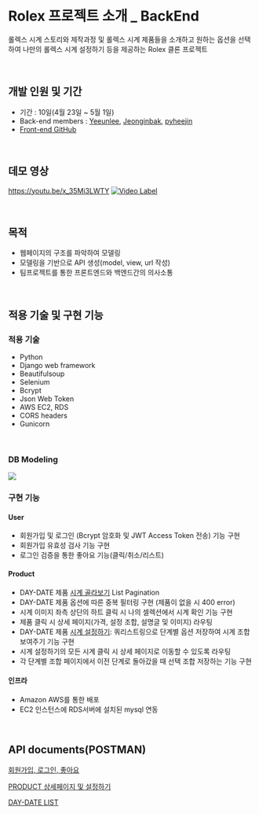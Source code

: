 # Rolex 프로젝트 소개 _ BackEnd

롤렉스 시계 스토리와 제작과정 및 롤렉스 시계 제품들을 소개하고 원하는 옵션을 선택하여 나만의 롤렉스 시계 설정하기 등을 제공하는 Rolex 클론 프로젝트

<br>

## 개발 인원 및  기간

- 기간 : 10일(4월 23일 ~ 5월 1일)
- Back-end members : [Yeeunlee](https://github.com/yenilee), [Jeonginbak](https://github.com/Jeonginbak), [pyheejin](https://github.com/pyheejin)
- [Front-end GitHub](https://github.com/wecode-bootcamp-korea/Rolex-frontend)

<br>

## 데모 영상 
https://youtu.be/x_35Mi3LWTY
[![Video Label](http://thumb1.photo.cloud.naver.com/3472428824864777005?type=m3&setidc=2&filelink=CVUr0j+NNBsJhQFIBHM0t6TZ9NkvivuP4q6x8ZphYyWRtnnvrfGsEH8Izx+J8OKVWjlH1QXI9cH7w2eBKfeoZwc=&authtoken=U5Q3ZGhPLsAKXewz//gpuAI=)](https://youtu.be/x_35Mi3LWTY)

<br>

## 목적
- 웹페이지의 구조를 파악하여 모델링
- 모델링을 기반으로 API 생성(model, view, url 작성)
- 팀프로젝트를 통한 프론트엔드와 백엔드간의 의사소통

<br>

## 적용 기술 및 구현 기능


### 적용 기술

- Python
- Django web framework
- Beautifulsoup
- Selenium
- Bcrypt
- Json Web Token
- AWS EC2, RDS
- CORS headers
- Gunicorn

<br>

### DB Modeling
![](https://images.velog.io/images/jeongin/post/42270f13-dc2a-4989-bea1-974b82cabb0b/image.png)


### 구현 기능

#### User
- 회원가입 및 로그인 (Bcrypt 암호화 및 JWT Access Token 전송) 기능 구현
- 회원가입 유효성 검사 기능 구현
- 로그인 검증을 통한 좋아요 기능(클릭/취소/리스트)



#### Product
- DAY-DATE 제품 [시계 골라보기](https://www.rolex.com/ko/watches/find-rolex.html#p=1) List Pagination 
- DAY-DATE 제품 옵션에 따른 중복 필터링 구현 (제품이 없을 시 400 error)
- 시계 이미지 좌측 상단의 하트 클릭 시 나의 셀렉션에서 시계 확인 기능 구현
- 제품 클릭 시 상세 페이지(가격, 설정 조합, 설명글 및 이미지) 라우팅
- DAY-DATE 제품 [시계 설정하기](https://www.rolex.com/ko/watches/configure.html#/day-date/m228238-0042/model): 쿼리스트링으로 단계별 옵션 저장하여 시계 조합 보여주기 기능 구현
- 시계 설정하기의 모든 시계 클릭 시 상세 페이지로 이동할 수 있도록 라우팅 
- 각 단계별 조합 페이지에서 이전 단계로 돌아갔을 때 선택 조합 저장하는 기능 구현



#### 인프라
- Amazon AWS를 통한 배포
- EC2 인스턴스에 RDS서버에 설치된 mysql 연동

<br>

## API documents(POSTMAN)
[회원가입, 로그인, 좋아요](https://interstellar-sunset-788761.postman.co/collections/7338957-fceb2bce-0c66-4d27-82fe-479806136a99?version=latest&workspace=9e529a22-5100-4f53-85c7-608a41491819)

[PRODUCT 상세페이지 및 설정하기](https://interstellar-sunset-788761.postman.co/collections/10871481-cdba486f-5c26-4d62-8e16-d4464932eda3?version=latest&workspace=9e529a22-5100-4f53-85c7-608a41491819)

[DAY-DATE LIST](https://interstellar-sunset-788761.postman.co/collections/10871815-34aa5019-5c1b-4596-9fcf-a17a7bbf6023?version=latest&workspace=9e529a22-5100-4f53-85c7-608a41491819#e1a2af48-fdf1-4e74-8c93-1c5bc30ffa93)
